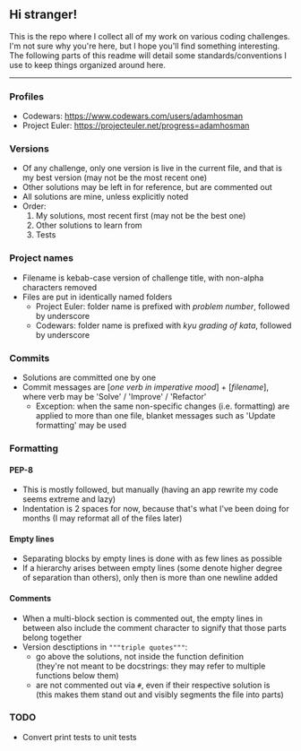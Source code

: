 ## Hi stranger!
This is the repo where I collect all of my work on various coding challenges.\
I'm not sure why you're here, but I hope you'll find something interesting.\
The following parts of this readme will detail some standards/conventions I use to keep things organized around here.

***

### Profiles
- Codewars: https://www.codewars.com/users/adamhosman
- Project Euler: https://projecteuler.net/progress=adamhosman

### Versions
- Of any challenge, only one version is live in the current file, and that is my best version (may not be the most recent one)
- Other solutions may be left in for reference, but are commented out
- All solutions are mine, unless explicitly noted
- Order:
    1. My solutions, most recent first (may not be the best one)
    2. Other solutions to learn from
    3. Tests

### Project names
- Filename is kebab-case version of challenge title, with non-alpha characters removed
- Files are put in identically named folders
    - Project Euler: folder name is prefixed with *problem number*, followed by underscore
    - Codewars: folder name is prefixed with *kyu grading of kata*, followed by underscore

### Commits
- Solutions are committed one by one
- Commit messages are [*one verb in imperative mood*] + [*filename*], where verb may be 'Solve' / 'Improve' / 'Refactor'
    - Exception: when the same non-specific changes (i.e. formatting) are applied to more than one file, blanket messages such as 'Update formatting' may be used

### Formatting
#### PEP-8
- This is mostly followed, but manually (having an app rewrite my code seems extreme and lazy)
- Indentation is 2 spaces for now, because that's what I've been doing for months (I may reformat all of the files later)
#### Empty lines
- Separating blocks by empty lines is done with as few lines as possible
- If a hierarchy arises between empty lines (some denote higher degree of separation than others), only then is more than one newline added
#### Comments
- When a multi-block section is commented out, the empty lines in between also include the comment character to signify that those parts belong together
- Version desctiptions in `"""triple quotes"""`:
    - go above the solutions, not inside the function definition\
      (they're not meant to be docstrings: they may refer to multiple functions below them)
    - are not commented out via `#`, even if their respective solution is\
      (this makes them stand out and visibly segments the file into parts)
### TODO
- Convert print tests to unit tests
